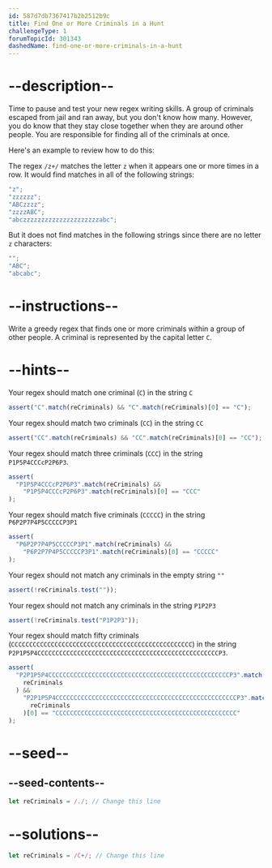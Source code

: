 ```yaml
---
id: 587d7db7367417b2b2512b9c
title: Find One or More Criminals in a Hunt
challengeType: 1
forumTopicId: 301343
dashedName: find-one-or-more-criminals-in-a-hunt
---
```


# --description--

Time to pause and test your new regex writing skills. A group of criminals escaped from jail and ran away, but you don't know how many. However, you do know that they stay close together when they are around other people. You are responsible for finding all of the criminals at once.

Here's an example to review how to do this:

The regex `/z+/` matches the letter `z` when it appears one or more times in a row. It would find matches in all of the following strings:

```js
"z";
"zzzzzz";
"ABCzzzz";
"zzzzABC";
"abczzzzzzzzzzzzzzzzzzzzzabc";
```

But it does not find matches in the following strings since there are no letter `z` characters:

```js
"";
"ABC";
"abcabc";
```

# --instructions--

Write a greedy regex that finds one or more criminals within a group of other people. A criminal is represented by the capital letter `C`.

# --hints--

Your regex should match one criminal (`C`) in the string `C`

```js
assert("C".match(reCriminals) && "C".match(reCriminals)[0] == "C");
```

Your regex should match two criminals (`CC`) in the string `CC`

```js
assert("CC".match(reCriminals) && "CC".match(reCriminals)[0] == "CC");
```

Your regex should match three criminals (`CCC`) in the string `P1P5P4CCCcP2P6P3`.

```js
assert(
  "P1P5P4CCCcP2P6P3".match(reCriminals) &&
    "P1P5P4CCCcP2P6P3".match(reCriminals)[0] == "CCC"
);
```

Your regex should match five criminals (`CCCCC`) in the string `P6P2P7P4P5CCCCCP3P1`

```js
assert(
  "P6P2P7P4P5CCCCCP3P1".match(reCriminals) &&
    "P6P2P7P4P5CCCCCP3P1".match(reCriminals)[0] == "CCCCC"
);
```

Your regex should not match any criminals in the empty string `""`

```js
assert(!reCriminals.test(""));
```

Your regex should not match any criminals in the string `P1P2P3`

```js
assert(!reCriminals.test("P1P2P3"));
```

Your regex should match fifty criminals (`CCCCCCCCCCCCCCCCCCCCCCCCCCCCCCCCCCCCCCCCCCCCCCCCCC`) in the string `P2P1P5P4CCCCCCCCCCCCCCCCCCCCCCCCCCCCCCCCCCCCCCCCCCCCCCCCCCP3`.

```js
assert(
  "P2P1P5P4CCCCCCCCCCCCCCCCCCCCCCCCCCCCCCCCCCCCCCCCCCCCCCCCCCP3".match(
    reCriminals
  ) &&
    "P2P1P5P4CCCCCCCCCCCCCCCCCCCCCCCCCCCCCCCCCCCCCCCCCCCCCCCCCCP3".match(
      reCriminals
    )[0] == "CCCCCCCCCCCCCCCCCCCCCCCCCCCCCCCCCCCCCCCCCCCCCCCCCC"
);
```

# --seed--

## --seed-contents--

```js
let reCriminals = /./; // Change this line
```

# --solutions--

```js
let reCriminals = /C+/; // Change this line
```
